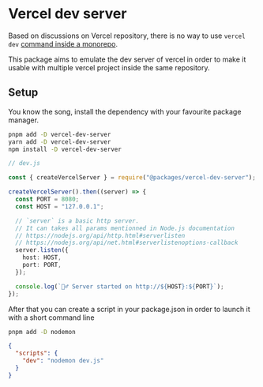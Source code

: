 # Vercel dev server

Based on discussions on Vercel repository, there is no way to use `vercel dev` [command inside a monorepo](https://github.com/vercel/vercel/discussions/5294#discussioncomment-269338).

This package aims to emulate the dev server of vercel in order to make it usable with multiple vercel project inside the same repository.

## Setup

You know the song, install the dependency with your favourite package manager.

```bash
pnpm add -D vercel-dev-server
yarn add -D vercel-dev-server
npm install -D vercel-dev-server
```

```ts
// dev.js

const { createVercelServer } = require("@packages/vercel-dev-server");

createVercelServer().then((server) => {
  const PORT = 8080;
  const HOST = "127.0.0.1";

  // `server` is a basic http server.
  // It can takes all params mentionned in Node.js documentation
  // https://nodejs.org/api/http.html#serverlisten
  // https://nodejs.org/api/net.html#serverlistenoptions-callback
  server.listen({
    host: HOST,
    port: PORT,
  });

  console.log(`🏃‍♂️ Server started on http://${HOST}:${PORT}`);
});
```

After that you can create a script in your package.json in order to launch it with a short command line

```bash
pnpm add -D nodemon
```

```json
{
  "scripts": {
    "dev": "nodemon dev.js"
  }
}
```
